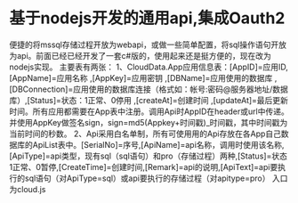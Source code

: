 # 基于nodejs开发的通用api,集成Oauth2

便捷的将mssql存储过程开放为webapi，或做一些简单配置，将sql操作语句开放为api。前面已经已经开发了一套c#版的，使用起来还是挺方便的，现在改为nodejs实现。
主要表有两张：
1、CloudData.App应用信息表：[AppID]=应用ID,[AppName]=应用名称 ,[AppKey]=应用密钥 ,[DBName]=应用使用的数据库 ,[DBConnection]=应用使用的数据库连接（格式如：帐号:密码@服务器地址/数据库）,[Status]=状态：1正常、0停用 ,[createAt]=创建时间 ,[updateAt]=最后更新时间。所有应用都需要在App表中注册。调用Api时AppID在header或url中传递。并使用AppKey做签名sign，sign=md5(Appkey+时间戳)_时间戳，其中时间戳为当前时间的秒数。
2、Api采用白名单制，所有可使用用的Api存放在各App自己数据库的ApiList表中。[SerialNo]=序号,[ApiName]=api名称，调用时使用该名称,[ApiType]=api类型，现有sql（sql语句）和pro（存储过程）两种,[Status]=状态1正常、0暂停,[CreateTime]=创建时间,[Remark]=api的说明,[ApiText]=api要执行的sql语句（对ApiType=sql）或api要执行的存储过程（对apitype=pro）
入口为cloud.js
